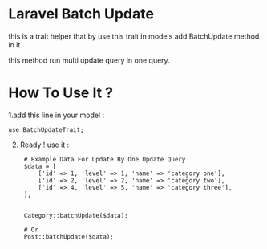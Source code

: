 
# Laravel Batch Update

this is a trait helper that by use this trait in models add BatchUpdate method in it.

this method run multi update query in one query.



# How To Use It ?

1.add this line in your model :

    use BatchUpdateTrait;

2. Ready ! use it :

        # Example Data For Update By One Update Query
        $data = [
            ['id' => 1, 'level' => 1, 'name' => 'category one'],
            ['id' => 2, 'level' => 2, 'name' => 'category two'],
            ['id' => 4, 'level' => 5, 'name' => 'category three'],
        ];


        Category::batchUpdate($data);

        # Or
        Post::batchUpdate($data);